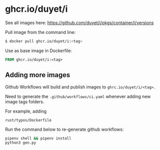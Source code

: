 # ghcr.io/duyet/i 

See all images here: <https://github.com/duyet/i/pkgs/container/i/versions>

Pull image from the command line:

```bash
$ docker pull ghcr.io/duyet/i:<tag>
```

Use as base image in Dockerfile:


```Dockerfile
FROM ghcr.io/duyet/i:<tag>
```

## Adding more images


Github Workflows will build and publish images to `ghrc.io/duyet/i/<tag>`.

Need to generate the `.github/workflows/ci.yaml` whenever adding new image tags folders. 

For example, adding

```
rust/typos/Dockerfile
```

Run the command below to re-generate github workflows:


```bash
pipenv shell && pipenv install
python3 gen.py
```
